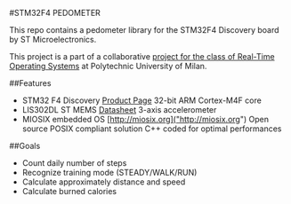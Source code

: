 #STM32F4 PEDOMETER

This repo contains a pedometer library for the STM32F4 Discovery board by ST Microelectronics.

This project is a part of a collaborative [project for the class of Real-Time Operating Systems](http://home.deib.polimi.it/bellasi/lib/exe/fetch.php?media=teaching:2013:201311_rtos_projectpresentation.pdf "RTOS Project Presentation") at Polytechnic University of Milan.

##Features
+ STM32 F4 Discovery
   [Product Page]("http://www.st.com/web/catalog/tools/FM116/SC959/SS1532/PF252419")
   32-bit ARM Cortex-M4F core
+ LIS302DL ST MEMS
   [Datasheet]("http://www.st.com/web/catalog/sense_power/FM89/SC444/PF152913")
   3-axis accelerometer
+ MIOSIX embedded OS
   [http://miosix.org]("http://miosix.org")
   Open source POSIX compliant solution C++ coded for optimal performances

##Goals
+ Count daily number of steps
+ Recognize training mode (STEADY/WALK/RUN)
+ Calculate approximately distance and speed
+ Calculate burned calories
